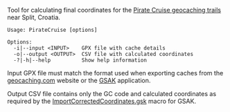 Tool for calculating final coordinates for the [Pirate Cruise geocaching trails](https://www.geocaching.com/play/search?ot=4&types=8&kw=Pirate%20Cruise&c=53&utr=false) near Split, Croatia.

```
Usage: PirateCruise [options]

Options:
  -i|--input <INPUT>    GPX file with cache details
  -o|--output <OUTPUT>  CSV file with calculated coordinates
  -?|-h|--help          Show help information
```

Input GPX file must match the format used when exporting caches from the [geocaching.com](https://www.geocaching.com/play/search) website or the [GSAK](https://gsak.net/index.php) application.

Output CSV file contains only the GC code and calculated coordinates as required by the [ImportCorrectedCoordinates.gsk](https://gsak.net/board/index.php?showtopic=19266&st=0&#entry156236) macro for GSAK.
